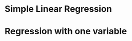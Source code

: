 **Simple Linear Regression**
==============================================

# Regression with one variable


